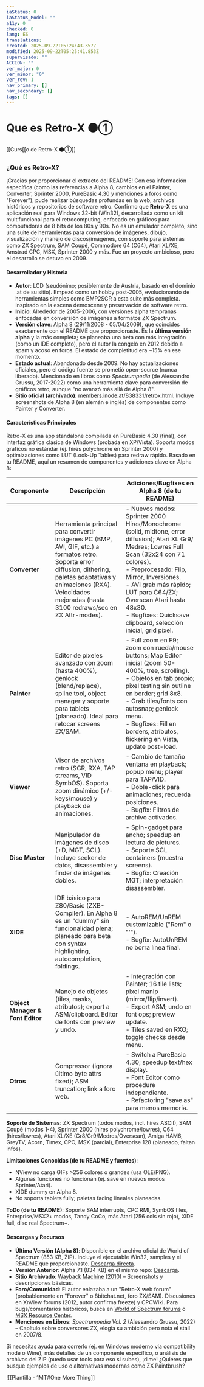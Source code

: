 ```yaml
---
iaStatus: 0
iaStatus_Model: ""
a11y: 0
checked: 0
lang: ES
translations: 
created: 2025-09-22T05:24:43.357Z
modified: 2025-09-22T05:25:41.853Z
supervisado: ""
ACCION: ""
ver_major: 0
ver_minor: "0"
ver_rev: 1
nav_primary: []
nav_secondary: []
tags: []
---
```

# Que es Retro-X  ⚫①

[[Curs[[o de Retro-X  ⚫①]]

### ¿Qué es Retro-X?

¡Gracias por proporcionar el extracto del README! Con esa información específica (como las referencias a Alpha 8, cambios en el Painter, Converter, Sprinter 2000, PureBasic 4.30 y menciones a foros como "Forever"), pude realizar búsquedas profundas en la web, archivos históricos y repositorios de software retro. Confirmo que **Retro-X** es una aplicación real para Windows 32-bit (Win32), desarrollada como un kit multifuncional para el retrocomputing, enfocado en gráficos para computadoras de 8 bits de los 80s y 90s. No es un emulador completo, sino una suite de herramientas para conversión de imágenes, dibujo, visualización y manejo de discos/imágenes, con soporte para sistemas como ZX Spectrum, SAM Coupé, Commodore 64 (C64), Atari XL/XE, Amstrad CPC, MSX, Sprinter 2000 y más. Fue un proyecto ambicioso, pero el desarrollo se detuvo en 2009.

#### Desarrollador y Historia
- **Autor**: LCD (seudónimo; posiblemente de Austria, basado en el dominio .at de su sitio). Empezó como un hobby post-2005, evolucionando de herramientas simples como BMP2SCR a esta suite más completa. Inspirado en la escena demoscene y preservación de software retro.
- **Inicio**: Alrededor de 2005-2006, con versiones alpha tempranas enfocadas en conversión de imágenes a formatos ZX Spectrum.
- **Versión clave**: Alpha 8 (29/11/2008 - 05/04/2009), que coincides exactamente con el README que proporcionaste. Es la **última versión alpha** y la más completa; se planeaba una beta con más integración (como un IDE completo), pero el autor la congeló en 2012 debido a spam y acoso en foros. El estado de completitud era ~15% en ese momento.
- **Estado actual**: Abandonado desde 2009. No hay actualizaciones oficiales, pero el código fuente se prometió open-source (nunca liberado). Mencionado en libros como *Spectrumpedia* (de Alessandro Grussu, 2017-2022) como una herramienta clave para conversión de gráficos retro, aunque "no avanzó más allá de Alpha 8".
- **Sitio oficial (archivado)**: [members.inode.at/838331/retrox.html](https://web.archive.org/web/20100201000000/http://members.inode.at/838331/retrox.html). Incluye screenshots de Alpha 8 (en alemán e inglés) de componentes como Painter y Converter.

#### Características Principales
Retro-X es una app standalone compilada en PureBasic 4.30 (final), con interfaz gráfica clásica de Windows (probada en XP/Vista). Soporta modos gráficos no estándar (ej. hires polychrome en Sprinter 2000) y optimizaciones como LUT (Look-Up Tables) para redraw rápido. Basado en tu README, aquí un resumen de componentes y adiciones clave en Alpha 8:

| Componente | Descripción | Adiciones/Bugfixes en Alpha 8 (de tu README) |
|------------|-------------|---------------------------------------------|
| **Converter** | Herramienta principal para convertir imágenes PC (BMP, AVI, GIF, etc.) a formatos retro. Soporta error diffusion, dithering, paletas adaptativas y animaciones (RXA). Velocidades mejoradas (hasta 3100 redraws/sec en ZX Attr-modes). | - Nuevos modos: Sprinter 2000 Hires/Monochrome (solid, midtone, error diffusion); Atari XL Gr9/ Medres; Lowres Full Scan (32x24 con 71 colores).<br>- Preprocesado: Flip, Mirror, Inversiones.<br>- AVI grab más rápido; LUT para C64/ZX; Overscan Atari hasta 48x30.<br>- Bugfixes: Quicksave clipboard, selección inicial, grid píxel. |
| **Painter** | Editor de píxeles avanzado con zoom (hasta 400%), genlock (blend/replace), spline tool, object manager y soporte para tablets (planeado). Ideal para retocar screens ZX/SAM. | - Full zoom en F9; zoom con rueda/mouse buttons; Map Editor inicial (zoom 50-400%, tree, scrolling).<br>- Objetos en tab propio; pixel testing sin outline en border; grid 8x8.<br>- Grab tiles/fonts con autosnap; genlock menu.<br>- Bugfixes: Fill en borders, atributos, flickering en Vista, update post-load. |
| **Viewer** | Visor de archivos retro (SCR, RXA, TAP streams, VID SymbOS). Soporta zoom dinámico (+/- keys/mouse) y playback de animaciones. | - Cambio de tamaño ventana en playback; popup menu; player para TAP/VID.<br>- Doble-click para animaciones; recuerda posiciones.<br>- Bugfix: Filtros de archivo activados. |
| **Disc Master** | Manipulador de imágenes de disco (+D, MGT, SCL). Incluye seeker de datos, disassembler y finder de imágenes dobles. | - Spin-gadget para ancho; speedup en lectura de pictures.<br>- Soporte SCL containers (muestra screens).<br>- Bugfix: Creación MGT; interpretación disassembler. |
| **XIDE** | IDE básico para Z80/Basic (ZXB-Compiler). En Alpha 8 es un "dummy" sin funcionalidad plena; planeado para beta con syntax highlighting, autocompletion, foldings. | - AutoREM/UnREM customizable ("Rem" o "'").<br>- Bugfix: AutoUnREM no borra línea final. |
| **Object Manager & Font Editor** | Manejo de objetos (tiles, masks, atributos); export a ASM/clipboard. Editor de fonts con preview y undo. | - Integración con Painter; 16 tile lists; pixel manip (mirror/flip/invert).<br>- Export ASM; undo en font ops; preview update.<br>- Tiles saved en RXO; toggle checks desde menu. |
| **Otros** | Compressor (ignora último byte attrs fixed); ASM truncation; link a foro web. | - Switch a PureBasic 4.30; speedup text/hex display.<br>- Font Editor como procedure independiente.<br>- Refactoring "save as" para menos memoria. |

**Soporte de Sistemas**: ZX Spectrum (todos modos, incl. hires ASCII), SAM Coupé (modos 1-4), Sprinter 2000 (hires polychrome/lowres), C64 (hires/lowres), Atari XL/XE (Gr8/Gr9/Medres/Overscan), Amiga HAM6, GreyTV, Acorn, Timex, CPC, MSX (parcial), Enterprise 128 (planeado, faltan infos).

**Limitaciones Conocidas (de tu README y fuentes)**:
- NView no carga GIFs >256 colores o grandes (usa OLE/PNG).
- Algunas funciones no funcionan (ej. save en nuevos modos Sprinter/Atari).
- XIDE dummy en Alpha 8.
- No soporta tablets fully; paletas fading lineales planeadas.

**ToDo (de tu README)**: Soporte SAM interrupts, CPC RMI, SymbOS files, Enterprise/MSX2+ modos, Tandy CoCo, más Atari (256 cols sin rojo), XIDE full, disc real Spectrum+.

#### Descargas y Recursos
- **Última Versión (Alpha 8)**: Disponible en el archivo oficial de World of Spectrum (853 KB, ZIP). Incluye el ejecutable Win32, samples y el README que proporcionaste. [Descarga directa](https://worldofspectrum.net/pub/sinclair/tools/pc/Retro-X-Alpha8.zip).
- **Versión Anterior**: Alpha 7.1 (834 KB) en el mismo repo: [Descarga](https://worldofspectrum.net/pub/sinclair/tools/pc/Retro-X-Alpha7.1.zip).
- **Sitio Archivado**: [Wayback Machine (2010)](https://web.archive.org/web/20100201000000/http://members.inode.at/838331/retrox.html) – Screenshots y descripciones básicas.
- **Foro/Comunidad**: El autor enlazaba a un "Retro-X web forum" (probablemente en "Forever" o 8bitchat.net, foro ZX/SAM). Discusiones en XnView forums (2012, autor confirma freeze) y CPCWiki. Para bugs/comentarios históricos, busca en [World of Spectrum forums](https://worldofspectrum.net/) o [MSX Resource Center](https://www.msx.org/forum/).
- **Menciones en Libros**: *Spectrumpedia Vol. 2* (Alessandro Grussu, 2022) – Capítulo sobre conversores ZX, elogia su ambición pero nota el stall en 2007/8.

Si necesitas ayuda para correrlo (ej. en Windows moderno via compatibility mode o Wine), más detalles de un componente específico, o análisis de archivos del ZIP (puedo usar tools para eso si subes), ¡dime! ¿Quieres que busque ejemplos de uso o alternativas modernas como ZX Paintbrush?

![[Plantilla - 1MT#One More Thing]]